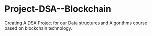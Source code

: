 # Project-DSA--Blockchain
Creating A DSA Project for our Data structures and Algorithms course based on blockchain technology.
